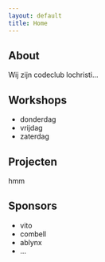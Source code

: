 ```yaml
---
layout: default
title: Home
---
```


## About
Wij zijn codeclub lochristi... 

## Workshops

- donderdag
- vrijdag
- zaterdag

## Projecten
hmm

## Sponsors

- vito
- combell
- ablynx
- ...

